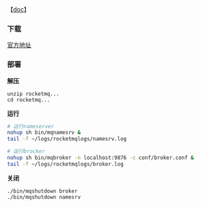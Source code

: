 【[doc](https://github.com/apache/rocketmq/tree/master/docs/cn)】

### 下载

[官方地址](http://rocketmq.apache.org/dowloading/releases/)

### 部署

**解压**

```
unzip rocketmq...
cd rocketmq...
```

**运行**

```sh
# 运行nameserver
nohup sh bin/mqnamesrv &
tail -f ~/logs/rocketmqlogs/namesrv.log

# 运行brocker
nohup sh bin/mqbroker -n localhost:9876 -c conf/broker.conf &
tail -f ~/logs/rocketmqlogs/broker.log 
```

**关闭**

```
./bin/mqshutdown broker
./bin/mqshutdown namesrv
```





